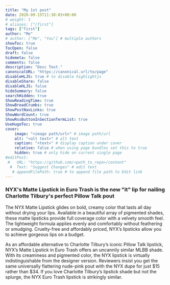 ```yaml
---
title: "My 1st post"
date: 2020-09-15T11:30:03+00:00
# weight: 1
# aliases: ["/first"]
tags: ["first"]
author: "Me"
# author: ["Me", "You"] # multiple authors
showToc: true
TocOpen: false
draft: false
hidemeta: false
comments: false
description: "Desc Text."
canonicalURL: "https://canonical.url/to/page"
disableHLJS: true # to disable highlightjs
disableShare: false
disableHLJS: false
hideSummary: false
searchHidden: true
ShowReadingTime: true
ShowBreadCrumbs: true
ShowPostNavLinks: true
ShowWordCount: true
ShowRssButtonInSectionTermList: true
UseHugoToc: true
cover:
    image: "<image path/url>" # image path/url
    alt: "<alt text>" # alt text
    caption: "<text>" # display caption under cover
    relative: false # when using page bundles set this to true
    hidden: true # only hide on current single page
#editPost:
 #   URL: "https://github.com/<path_to_repo>/content"
  #  Text: "Suggest Changes" # edit text
   # appendFilePath: true # to append file path to Edit link
---
```

### NYX's Matte Lipstick in Euro Trash is the new "it" lip for nailing Charlotte Tilbury's perfect Pillow Talk pout

The NYX Matte Lipstick glides on bold, creamy color that lasts all day without drying your lips. Available in a beautiful array of pigmented shades, these matte lipsticks provide full coverage color with a velvety smooth feel. The lightweight formula applies evenly and comfortably without feathering or smudging. Cruelty-free and affordably priced, NYX’s lipsticks allow you to achieve gorgeous lips on a budget.

As an affordable alternative to Charlotte Tilbury’s iconic Pillow Talk lipstick, NYX’s Matte Lipstick in Euro Trash offers an uncannily similar MLBB shade. With its creaminess and pigmented color, the NYX lipstick is virtually indistinguishable from the designer version. Reviewers insist you get the same universally flattering nude-pink pout with the NYX dupe for just $15 rather than $34. If you love Charlotte Tilbury’s lipstick shade but not the splurge, the NYX Euro Trash lipstick is strikingly similar.